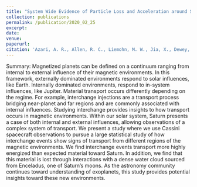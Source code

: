```yaml
---
title: "System Wide Evidence of Particle Loss and Acceleration around Saturn, under review"
collection: publications
permalink: /publication/2020_02_25
excerpt: 
date:
venue:
paperurl:
citation: 'Azari, A. R., Allen, R. C., Liemohn, M. W., Jia, X., Dewey, R. M., Mitchell, D. G., Paranicas, C., and N. Sergis (2020). &quot;System Wide Evidence of Particle Loss and Acceleration around Saturn&quot;<i> Under review </i>'
---
```


Summary: Magnetized planets can be defined on a continuum ranging from internal to external influence of their magnetic environments. In this framework, externally dominated environments respond to solar influences, like Earth. Internally dominated environments, respond to in-system influences, like Jupiter. Material transport occurs differently depending on the regime. For example, interchange injections are a transport process bridging near-planet and far regions and are commonly associated with internal influences. Studying interchange provides insights to how transport occurs in magnetic environments. Within our solar system, Saturn presents a case of both internal and external influences, allowing observations of a complex system of transport. We present a study where we use Cassini spacecraft observations to pursue a large statistical study of how interchange events show signs of transport from different regions of the magnetic environments. We find interchange events transport more highly energized than expected material toward Saturn. In addition, we find that this material is lost through interactions with a dense water cloud sourced from Enceladus, one of Saturn’s moons. As the astronomy community continues toward understanding of exoplanets, this study provides potential insights toward these new environments.


<!--- Recommended citation: 'Azari, A. R., Allen, R. C., Liemohn, M. W., Jia, X., Dewey, R. M., Mitchell, D. G., Paranicas, C., and N. Sergis (2020, Submitted). &quot;System Wide Evidence of Particle Loss and Acceleration around Saturn&quot;<i> Under review </i> --->
